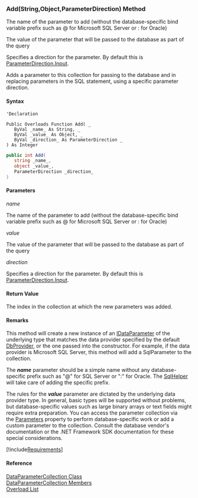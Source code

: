 ﻿### Add(String,Object,ParameterDirection) Method

The name of the parameter to add (without the database-specific bind variable prefix such as @ for Microsoft SQL Server or : for Oracle)

The value of the parameter that will be passed to the database as part of the query

Specifies a direction for the parameter. By default this is [ParameterDirection.Input](ms-help://MS.NETFrameworkSDKv1.1/cpref/html/frlrfSystemDataParameterDirectionClassTopic.htm).

Adds a parameter to this collection for passing to the database and in replacing parameters in the SQL statement, using a specific parameter direction.

#### Syntax

```vbnet
'Declaration

Public Overloads Function Add( _
   ByVal _name_ As String, _
   ByVal _value_ As Object, _
   ByVal _direction_ As ParameterDirection _
) As Integer
```

```csharp
public int Add( 
   string _name_,
   object _value_,
   ParameterDirection _direction_
)
```

#### Parameters

_name_

The name of the parameter to add (without the database-specific bind variable prefix such as @ for Microsoft SQL Server or : for Oracle)

_value_

The value of the parameter that will be passed to the database as part of the query

_direction_

Specifies a direction for the parameter. By default this is [ParameterDirection.Input](ms-help://MS.NETFrameworkSDKv1.1/cpref/html/frlrfSystemDataParameterDirectionClassTopic.htm).

#### Return Value

The index in the collection at which the new parameters was added.

#### Remarks

This method will create a new instance of an [IDataParameter](ms-help://MS.NETFrameworkSDKv1.1/cpref/html/frlrfsystemdataidataparameterclasstopic.htm) of the underlying type that matches the data provider specified by the default [DbProvider](FChoice.Common~FChoice.Common.Data.DbProvider.md), or the one passed into the constructor. For example, if the data provider is Microsoft SQL Server, this method will add a SqlParameter to the collection.

The **_name_** parameter should be a simple name without any database-specific prefix such as "@" for SQL Server or ":" for Oracle. The [SqlHelper](FChoice.Common~FChoice.Common.Data.SqlHelper.md) will take care of adding the specific prefix.

The rules for the **_value_** parameter are dictated by the underlying data provider type. In general, basic types will be supported without problems, but database-specific values such as large binary arrays or text fields might require extra preparation. You can access the parameter collection via the [Parameters](FChoice.Common~FChoice.Common.Data.DataParameterCollection~Parameters.md) property to perform database-specific work or add a custom parameter to the collection. Consult the database vendor's documentation or the .NET Framework SDK documentation for these special considerations.

[!include[Requirements](../partials/requirements.md)]

#### Reference

[DataParameterCollection Class](FChoice.Common~FChoice.Common.Data.DataParameterCollection.md)  
[DataParameterCollection Members](FChoice.Common~FChoice.Common.Data.DataParameterCollection_members.md)  
[Overload List](FChoice.Common~FChoice.Common.Data.DataParameterCollection~Add.md)